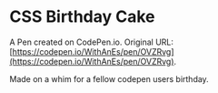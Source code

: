 # CSS Birthday Cake

A Pen created on CodePen.io. Original URL: [https://codepen.io/WithAnEs/pen/OVZRvg](https://codepen.io/WithAnEs/pen/OVZRvg).

Made on a whim for a fellow codepen users birthday.
